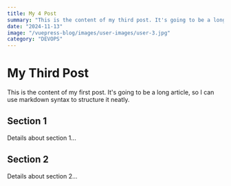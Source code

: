 ```yaml
---
title: My 4 Post
summary: "This is the content of my third post. It's going to be a long article, so I can use markdown syntax to structure it neatly."
date: "2024-11-13"
image: "/vuepress-blog/images/user-images/user-3.jpg"
category: "DEVOPS"
---
```


# My Third Post

This is the content of my first post. It's going to be a long article, so I can use markdown syntax to structure it neatly.

## Section 1

Details about section 1...

## Section 2

Details about section 2...
